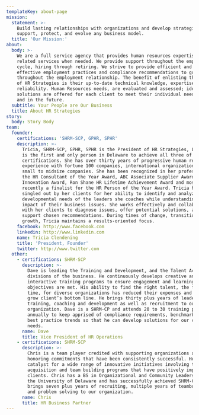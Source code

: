 ```yaml
---
templateKey: about-page
mission:
  statement: >-
    Build lasting relationships with organizations and develop strategies that
    support, protect, and evolve any business model.
  title: 'Our Mission:'
about:
  body: >-
    We are a full service agency that provides human resources expertise and
    related services when needed. We provide support throughout the employment
    cycle, hiring through retiring. We strive to provide efficient and cost
    effective employment practices and compliance recommendations to guide you
    throughout the employment relationship. The benefit of enlisting the support
    of HR Strategies is their up-to-date technical knowledge, expertise and
    reliability. Human Resources needs, are evaluated and assessed; ideas and
    solutions are offered for each client to meet their individual needs today
    and in the future.
  subtitle: Your People are Our Business
  title: About HR Strategies
story:
  body: Story Body
team:
  founder:
    certifications: 'SHRM-SCP, GPHR, SPHR'
    description: >-
      Tricia, SHRM-SCP, GPHR, SPHR is the President of HR Strategies, LLC. She
      is the first and only person in Delaware to achieve all three of these
      certifications. She has over thirty years of progressive human resources
      experience with fortune 100 companies, international organizations and
      small to midsize companies. She has been recognized in her profession with
      the HR Consultant of the Year Award, ABC Associate Supplier Award, SHRM
      Innovation Award, Ron Shane HR Lifetime Achievement Award and most
      recently a finalist for the HR Person of the Year Award. Tricia has been
      singled out by her clients for her ability to identify and analyze the
      developmental needs of the leaders she coaches while understanding the
      impact of their business issues. She works effectively and collaboratively
      with her clients to diagnose issues, offer potential solutions, and
      support chosen recommendations. During times of change, transition and
      growth, Tricia maintains a results-oriented focus.
    facebook: http://www.facebook.com
    linkedin: http://www.linkedin.com
    name: Tricia Clendening
    title: 'President, Founder'
    twitter: http://www.twitter.com
  other:
    - certifications: SHRM-SCP
      description: >-
        Dave is leading the Training and Development, and the Talent Acquisition
        divisions of the business. He continuously develops creative and
        interactive training programs to ensure engagement and learning
        objectives are met. His ability to find the right talent, the first
        time, for diverse organizations has reduced their expenses and helped
        grow client’s bottom line. He brings thirty plus years of leadership,
        training, coaching and development as well as recruitment to our
        organization. Dave is a SHRM-CP and attends 20 to 30 training programs
        annually to keep apprised of compliance requirements, benchmarking and
        best practice trends so that he can develop solutions for our client’s
        needs.
      name: Dave
      title: Vice President of HR Operations
    - certifications: SHRM-SCP
      description: >-
        Chris is a team player credited with supporting organizations and
        honoring commitments that have been consistently successful. He is a
        catalyst for a wide range of innovative initiatives involving talent
        acquisition and team building programs that have positively impacted our
        clients. Chris has a BS in Organizational and Community Leadership from
        the University of Delaware and has successfully achieved SHRM-CP. He
        brings seven plus years of recruiting, multiple years of teambuilding
        and problem solving to our organization.
      name: Chris
      title: HR Business Partner
---
```

